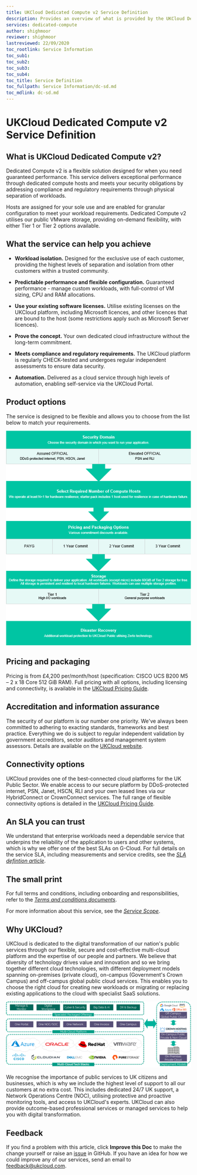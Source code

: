 ```yaml
---
title: UKCloud Dedicated Compute v2 Service Definition
description: Provides an overview of what is provided by the UKCloud Dedicated Compute v2 service
services: dedicated-compute
author: shighmoor
reviewer: shighmoor
lastreviewed: 22/09/2020
toc_rootlink: Service Information
toc_sub1: 
toc_sub2:
toc_sub3:
toc_sub4:
toc_title: Service Definition
toc_fullpath: Service Information/dc-sd.md
toc_mdlink: dc-sd.md
---
```


# UKCloud Dedicated Compute v2 Service Definition

## What is UKCloud Dedicated Compute v2?

Dedicated Compute v2 is a flexible solution designed for when you need guaranteed performance. This service delivers exceptional performance through dedicated compute hosts and meets your security obligations by addressing compliance and regulatory requirements through physical separation of workloads.

Hosts are assigned for your sole use and are enabled for granular configuration to meet your workload requirements. Dedicated Compute v2 utilises our public VMware storage, providing on-demand flexibility, with either Tier 1 or Tier 2 options available.

## What the service can help you achieve

- **Workload isolation.** Designed for the exclusive use of each customer, providing the highest levels of separation and isolation from other customers within a trusted community.

- **Predictable performance and flexible configuration.** Guaranteed performance - manage custom workloads, with full-control of VM sizing, CPU and RAM allocations.

- **Use your existing software licenses.** Utilise existing licenses on the UKCloud platform, including Microsoft licences, and other licences that are bound to the host (some restrictions apply such as Microsoft Server licences).

- **Prove the concept.** Your own dedicated cloud infrastructure without the long-term commitment.

- **Meets compliance and regulatory requirements.** The UKCloud platform is regularly CHECK-tested and undergoes regular independent assessments to ensure data security.

- **Automation.** Delivered as a cloud service through high levels of automation, enabling self-service via the UKCloud Portal.

## Product options

The service is designed to be flexible and allows you to choose from the list below to match your requirements.

![Dedicated Compute v2 product options](images/dc-product-options-g12.png)

## Pricing and packaging

Pricing is from £4,200 per/month/host (specification: CISCO UCS B200 M5 – 2 x 18 Core 512 GiB RAM). Full pricing with all options, including licensing and connectivity, is available in the [UKCloud Pricing Guide](https://ukcloud.com/pricing-guide).

## Accreditation and information assurance

The security of our platform is our number one priority. We've always been committed to adhering to exacting standards, frameworks and best practice. Everything we do is subject to regular independent validation by government accreditors, sector auditors and management system assessors. Details are available on the [UKCloud website](https://ukcloud.com/governance/).

## Connectivity options

UKCloud provides one of the best-connected cloud platforms for the UK Public Sector. We enable access to our secure platform by DDoS-protected internet, PSN, Janet, HSCN, RLI and your own leased lines via our HybridConnect or CrownConnect services. The full range of flexible connectivity options is detailed in the [UKCloud Pricing Guide](https://ukcloud.com/pricing-guide).

## An SLA you can trust

We understand that enterprise workloads need a dependable service that underpins the reliability of the application to users and other systems, which is why we offer one of the best SLAs on G-Cloud. For full details on the service SLA, including measurements and service credits, see the [*SLA defintion article*](../other/other-ref-sla-definition.md).

## The small print

For full terms and conditions, including onboarding and responsibilities, refer to the [*Terms and conditions documents*](../other/other-ref-terms-and-conditions.md).

For more information about this service, see the [*Service Scope*](dc-sco.md).

## Why UKCloud?

UKCloud is dedicated to the digital transformation of our nation's public services through our flexible, secure and cost-effective multi-cloud platform and the expertise of our people and partners. We believe that diversity of technology drives value and innovation and so we bring together different cloud technologies, with different deployment models spanning on-premises (private cloud), on-campus (Government's Crown Campus) and off-campus global public cloud services. This enables you to choose the right cloud for creating new workloads or migrating or replacing existing applications to the cloud with specialist SaaS solutions.

![UKCloud services](images/ukc-services-g12.png)

We recognise the importance of public services to UK citizens and businesses, which is why we include the highest level of support to all our customers at no extra cost. This includes dedicated 24/7 UK support, a Network Operations Centre (NOC), utilising protective and proactive monitoring tools, and access to UKCloud's experts. UKCloud can also provide outcome-based professional services or managed services to help you with digital transformation.

## Feedback

If you find a problem with this article, click **Improve this Doc** to make the change yourself or raise an [issue](https://github.com/UKCloud/documentation/issues) in GitHub. If you have an idea for how we could improve any of our services, send an email to <feedback@ukcloud.com>.
